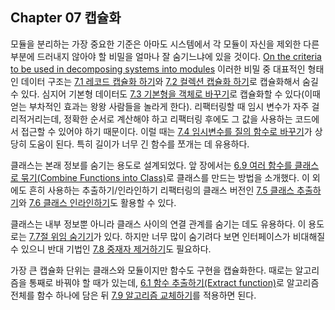 ## Chapter 07 캡슐화

모듈을 분리하는 가장 중요한 기준은 아마도 시스템에서 각 모듈이 자신을 제외한 다른 부분에 드러내지 않아야 할 비밀을 얼마나 잘 숨기느냐에 있을 것이다. [On the criteria to be used in decomposing systems into modules](https://dl.acm.org/doi/10.1145/361598.361623) 이러한 비밀 중 대표적인 형태인 데이터 구조는 [7.1 레코드 캡슐화 하기](https://github.com/wonder13662/refactoring-v2/blob/writing/chapter07/7-1.md)와 [7.2 컬렉션 캡슐화 하기](https://github.com/wonder13662/refactoring-v2/blob/writing/chapter07/7-2.md)로 캡슐화해서 숨길 수 있다. 심지어 기본형 데이터도 [7.3 기본형을 객체로 바꾸기](https://github.com/wonder13662/refactoring-v2/blob/writing/chapter07/7-3.md)로 캡슐화할 수 있다(이때 얻는 부차적인 효과는 왕왕 사람들을 놀라게 한다). 리팩터링할 때 임시 변수가 자주 걸리적거리는데, 정확한 순서로 계산해야 하고 리팩터링 후에도 그 값을 사용하는 코드에서 접근할 수 있어야 하기 때문이다. 이럴 때는 [7.4 임시변수를 질의 함수로 바꾸기](https://github.com/wonder13662/refactoring-v2/blob/writing/chapter07/7-4.md)가 상당히 도움이 된다. 특히 길이가 너무 긴 함수를 쪼개는 데 유용하다.

클래스는 본래 정보를 숨기는 용도로 설계되었다. 앞 장에서는 [6.9 여러 함수를 클래스로 묶기(Combine Functions into Class)](https://github.com/wonder13662/refactoring-v2/blob/writing/chapter06/6-9.md)로 클래스를 만드는 방법을 소개했다. 이 외에도 흔히 사용하는 추출하기/인라인하기 리팩터링의 클래스 버전인 [7.5 클래스 추출하기](https://github.com/wonder13662/refactoring-v2/blob/writing/chapter07/7-5.md)와 [7.6 클래스 인라인하기](https://github.com/wonder13662/refactoring-v2/blob/writing/chapter07/7-6.md)도 활용할 수 있다.

클래스는 내부 정보뿐 아니라 클래스 사이의 연결 관계를 숨기는 데도 유용하다. 이 용도로는 [7.7절 위임 숨기기](https://github.com/wonder13662/refactoring-v2/blob/writing/chapter07/7-7.md)가 있다. 하지만 너무 많이 숨기려다 보면 인터페이스가 비대해질 수 있으니 반대 기법인 [7.8 중재자 제거하기](https://github.com/wonder13662/refactoring-v2/blob/writing/chapter07/7-8.md)도 필요하다.

가장 큰 캡슐화 단위는 클래스와 모듈이지만 함수도 구현을 캡슐화한다. 때로는 알고리즘을 통째로 바꿔야 할 때가 있는데, [6.1 함수 추출하기(Extract function)](https://github.com/wonder13662/refactoring-v2/blob/writing/chapter06/6-1.md)로 알고리즘 전체를 함수 하나에 담은 뒤 [7.9 알고리즘 교체하기](https://github.com/wonder13662/refactoring-v2/blob/writing/chapter07/7-9.md)를 적용하면 된다.

